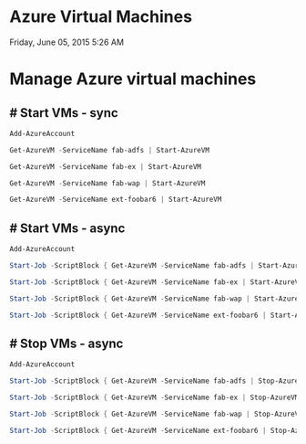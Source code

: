 ﻿# Azure Virtual Machines

Friday, June 05, 2015
5:26 AM

# Manage Azure virtual machines

## # Start VMs - sync

```PowerShell
Add-AzureAccount

Get-AzureVM -ServiceName fab-adfs | Start-AzureVM

Get-AzureVM -ServiceName fab-ex | Start-AzureVM

Get-AzureVM -ServiceName fab-wap | Start-AzureVM

Get-AzureVM -ServiceName ext-foobar6 | Start-AzureVM
```

## # Start VMs - async

```PowerShell
Add-AzureAccount

Start-Job -ScriptBlock { Get-AzureVM -ServiceName fab-adfs | Start-AzureVM }

Start-Job -ScriptBlock { Get-AzureVM -ServiceName fab-ex | Start-AzureVM }

Start-Job -ScriptBlock { Get-AzureVM -ServiceName fab-wap | Start-AzureVM }

Start-Job -ScriptBlock { Get-AzureVM -ServiceName ext-foobar6 | Start-AzureVM }
```

## # Stop VMs - async

```PowerShell
Add-AzureAccount

Start-Job -ScriptBlock { Get-AzureVM -ServiceName fab-adfs | Stop-AzureVM -Force }

Start-Job -ScriptBlock { Get-AzureVM -ServiceName fab-ex | Stop-AzureVM -Force }

Start-Job -ScriptBlock { Get-AzureVM -ServiceName fab-wap | Stop-AzureVM -Force }

Start-Job -ScriptBlock { Get-AzureVM -ServiceName ext-foobar6 | Stop-AzureVM -Force }
```
